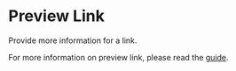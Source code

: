 # Preview Link

Provide more information for a link.

For more information on preview link, please read the
[guide](https://developers.google.com/chat/how-tos/preview-links).
